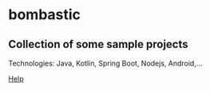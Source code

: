 # bombastic

## Collection of some sample projects

Technologies: Java, Kotlin, Spring Boot, Nodejs, Android,...

[Help](./HELP.MD)
